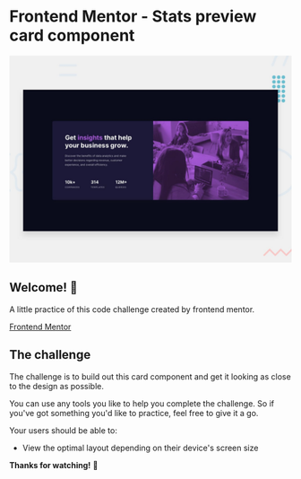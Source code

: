 # Frontend Mentor - Stats preview card component

![Design preview for the Stats preview card component coding challenge](./design/desktop-preview.jpg)

## Welcome! 👋

A little practice of this code challenge created by frontend mentor.

[Frontend Mentor](https://www.frontendmentor.io) 


## The challenge

The challenge is to build out this card component and get it looking as close to the design as possible.

You can use any tools you like to help you complete the challenge. So if you've got something you'd like to practice, feel free to give it a go.

Your users should be able to:

- View the optimal layout depending on their device's screen size


**Thanks for watching!** 🚀
